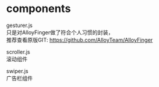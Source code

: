 # components


gesturer.js  
只是对AlloyFinger做了符合个人习惯的封装，  
推荐查看原版GIT: https://github.com/AlloyTeam/AlloyFinger  


scroller.js  
滚动组件


swiper.js  
广告栏组件

